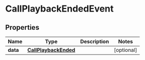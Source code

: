 # CallPlaybackEndedEvent

## Properties
Name | Type | Description | Notes
------------ | ------------- | ------------- | -------------
**data** | [**CallPlaybackEnded**](CallPlaybackEnded.md) |  |  [optional]
